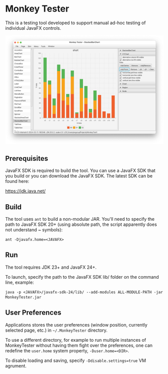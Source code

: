# Monkey Tester

This is a testing tool developed to support manual ad-hoc testing of individual JavaFX controls.

![screenshot](doc/screenshot.png)


## Prerequisites

JavaFX SDK is required to build the tool.  You can use a JavaFX SDK that you build or you can download the JavaFX SDK.
The latest SDK can be found here:

https://jdk.java.net/


## Build

The tool uses `ant` to build a non-modular JAR.  You'll need to specify the path to JavaFX SDK 20+
(using absolute path, the script apparently does not understand ~ symbols):
```
ant -Djavafx.home=<JAVAFX>
```


## Run

The tool requires JDK 23+ and JavaFX 24+.

To launch, specify the path to the JavaFX SDK lib/ folder on the command line, example:

```
java -p <JAVAFX>/javafx-sdk-24/lib/ --add-modules ALL-MODULE-PATH -jar MonkeyTester.jar
```


## User Preferences

Applications stores the user preferences (window position, currently selected page, etc.) in `~/.MonkeyTester` directory.

To use a different directory, for example to run multiple instances of MonkeyTester without
having them fight over the preferences, one can redefine the `user.home` system property,
`-Duser.home=<DIR>`.

To disable loading and saving, specify `-Ddisable.settings=true` VM agrument.


